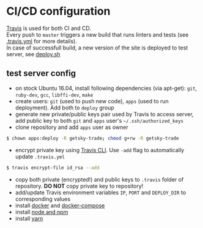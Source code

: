 # CI/CD configuration

[Travis](https://travis-ci.org/) is used for both CI and CD. <br />
Every push to `master` triggers a new build that runs linters and tests (see [.travis.yml](https://github.com/skycoin/getsky.org/blob/master/.travis.yml) for more details). <br />
In case of successfull build, a new version of the site is deployed to test server, see [deploy.sh](https://github.com/skycoin/getsky.org/blob/master/.travis/deploy.sh)

## test server config
- on stock Ubuntu 16.04, install following dependencies (via apt-get): `git`, `ruby-dev`, `gcc`, `libffi-dev`, `make`
- create users: `git` (used to push new code), `apps` (used to run deployment). Add both to `deploy` group
- generate new private/public keys pair used by Travis to access server, add public key to both `git` and `apps` user's `~/.ssh/authorized_keys`
- clone repository and add `apps` user as owner
```sh
$ chown apps:deploy -R getsky-trade; chmod g+rw -R getsky-trade
```
- encrypt private key using [Travis CLI](https://github.com/travis-ci/travis.rb#installation). Use `-add` flag to automatically update `.travis.yml` 
```sh
$ travis encrypt-file id_rsa --add
```
- copy both private (encrypted!) and public keys to `.travis` folder of repository. **DO NOT** copy private key to repository!
- add/update Travis environment variables `IP`, `PORT` and `DEPLOY_DIR` to corresponding values
- install [docker](https://docs.docker.com/install/linux/docker-ce/ubuntu/#install-from-a-package) and [docker-compose](https://docs.docker.com/compose/install/#install-compose)
- install [node and npm](https://nodejs.org/en/download/package-manager/#debian-and-ubuntu-based-linux-distributions)
- install [yarn](https://yarnpkg.com/lang/en/docs/install/)

